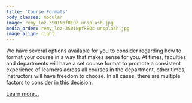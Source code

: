 ```yaml
---
title: 'Course Formats'
body_classes: modular
image: remy_loz-3S0INpfREQc-unsplash.jpg
media_order: remy_loz-3S0INpfREQc-unsplash.jpg
image_align: right
---
```


We have several options available for you to consider regarding how to format your course in a way that makes sense for you. At times, faculties and departments will have a set course format to promote a consistent experience of learners across all courses in the department, other times, instructors will have freedom to choose. In all cases, there are multiple factors to consider in this decision.

[Learn more...](https://multi-access.twu.ca/learning-design/formats?classes=btn,mt-4,w-content,block)
